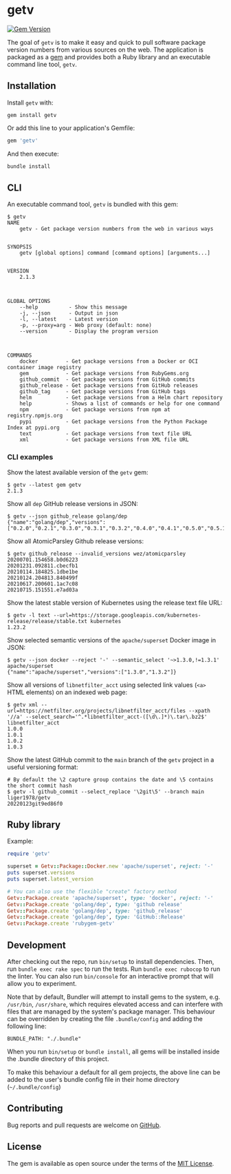 # getv

[![Gem Version](https://badge.fury.io/rb/getv.svg)](https://rubygems.org/gems/getv)

The goal of `getv` is to make it easy and quick to pull software package version numbers from various sources on the web. The application is packaged as a [gem](https://rubygems.org/gems/getv) and provides both a Ruby library and an executable command line tool, `getv`.

## Installation

Install `getv` with:

```
gem install getv
```

Or add this line to your application's Gemfile:

```ruby
gem 'getv'
```

And then execute:

```sh
bundle install
```

## CLI

An executable command tool, `getv` is bundled with this gem:

```console
$ getv
NAME
    getv - Get package version numbers from the web in various ways


SYNOPSIS
    getv [global options] command [command options] [arguments...]


VERSION
    2.1.3



GLOBAL OPTIONS
    --help          - Show this message
    -j, --json      - Output in json
    -l, --latest    - Latest version
    -p, --proxy=arg - Web proxy (default: none)
    --version       - Display the program version



COMMANDS
    docker         - Get package versions from a Docker or OCI container image registry
    gem            - Get package versions from RubyGems.org
    github_commit  - Get package versions from GitHub commits
    github_release - Get package versions from GitHub releases
    github_tag     - Get package versions from GitHub tags
    helm           - Get package versions from a Helm chart repository
    help           - Shows a list of commands or help for one command
    npm            - Get package versions from npm at registry.npmjs.org
    pypi           - Get package versions from the Python Package Index at pypi.org
    text           - Get package versions from text file URL
    xml            - Get package versions from XML file URL
```

### CLI examples

Show the latest available version of the `getv` gem:

```console
$ getv --latest gem getv
2.1.3
```

Show all `dep` GitHub release versions in JSON:

```console
$ getv --json github_release golang/dep
{"name":"golang/dep","versions":["0.2.0","0.2.1","0.3.0","0.3.1","0.3.2","0.4.0","0.4.1","0.5.0","0.5.1","0.5.2","0.5.3","0.5.4"]}
```

Show all AtomicParsley Github release versions:

```console
$ getv github_release --invalid_versions wez/atomicparsley
20200701.154658.b0d6223
20201231.092811.cbecfb1
20210114.184825.1dbe1be
20210124.204813.840499f
20210617.200601.1ac7c08
20210715.151551.e7ad03a
```

Show the latest stable version of Kubernetes using the release text file URL:

```console
$ getv -l text --url=https://storage.googleapis.com/kubernetes-release/release/stable.txt kubernetes
1.23.2
```

Show selected semantic versions of the `apache/superset` Docker image in JSON:

```console
$ getv --json docker --reject '-' --semantic_select '~>1.3.0,!=1.3.1' apache/superset
{"name":"apache/superset","versions":["1.3.0","1.3.2"]}
```

Show all versions of `libnetfilter_acct` using selected link values (`<a>` HTML elements) on an indexed web page:

```console
$ getv xml --url=https://netfilter.org/projects/libnetfilter_acct/files --xpath '//a' --select_search='^.*libnetfilter_acct-([\d\.]*)\.tar\.bz2$' libnetfilter_acct
1.0.0
1.0.1
1.0.2
1.0.3
```

Show the latest GitHub commit to the `main` branch of the `getv` project in a useful versioning format:

```console
# By default the \2 capture group contains the date and \5 contains the short commit hash
$ getv -l github_commit --select_replace '\2git\5' --branch main liger1978/getv
20220123git9ed86f0
```

## Ruby library

Example:

```ruby
require 'getv'

superset = Getv::Package::Docker.new 'apache/superset', reject: '-'
puts superset.versions
puts superset.latest_version

# You can also use the flexible "create" factory method
Getv::Package.create 'apache/superset', type: 'docker', reject: '-'
Getv::Package.create 'golang/dep', type: 'github release'
Getv::Package.create 'golang/dep', type: 'github_release'
Getv::Package.create 'golang/dep', type: 'GitHub::Release'
Getv::Package.create 'rubygem-getv'
```

## Development

After checking out the repo, run `bin/setup` to install dependencies. Then, run `bundle exec rake spec` to run the tests. Run `bundle exec rubocop` to run the linter. You can also run `bin/console` for an interactive prompt that will allow you to experiment.

Note that by default, Bundler will attempt to install gems to the system, e.g. `/usr/bin`, `/usr/share`, which requires elevated access and can interfere with files that are managed by the system's package manager. This behaviour can be overridden by creating the file `.bundle/config` and adding the following line:
```
BUNDLE_PATH: "./.bundle"
```
When you run `bin/setup` or `bundle install`, all gems will be installed inside the .bundle directory of this project.

To make this behaviour a default for all gem projects, the above line can be added to the user's bundle config file in their home directory (`~/.bundle/config`)

## Contributing

Bug reports and pull requests are welcome on [GitHub](https://github.com/liger1978/getv).

## License

The gem is available as open source under the terms of the [MIT License](https://opensource.org/licenses/MIT).
